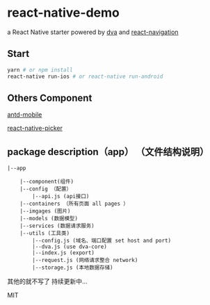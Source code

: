 # react-native-demo

a React Native starter powered by [dva](https://github.com/dvajs/dva) and [react-navigation](https://github.com/react-community/react-navigation)

## Start

```bash
yarn # or npm install
react-native run-ios # or react-native run-android
```

## Others Component

[antd-mobile](https://mobile.ant.design/docs/react/introduce-cn)

[react-native-picker](https://github.com/beefe/react-native-picker)

## package description（app） （文件结构说明）

    |--app

        |--component(组件)
        |--config （配置）
            |--api.js (api接口)
        |--containers （所有页面 all pages ）
        |--imgages (图片)
        |--models (数据模型)
        |--services (数据请求服务)
        |--utils (工具类)
            |--config.js (域名、端口配置 set host and port)
            |--dva.js (use dva-core)
            |--index.js (export)
            |--request.js (网络请求整合 network)
            |--storage.js (本地数据存储)
        
其他的就不写了
持续更新中...

MIT
